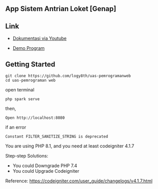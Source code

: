 ## App Sistem Antrian Loket [Genap]

## Link

- [Dokumentasi via Youtube]()

- [Demo Program](http://logy8th.42web.io/)

## Getting Started

```shell
git clone https://github.com/logy8th/uas-pemrogramanweb
cd uas-pemrograman web
```

open terminal
```shell
php spark serve
```

then,

```shell
Open http://localhost:8080
```

if an error 
```shell
Constant FILTER_SANITIZE_STRING is deprecated
```

You are using PHP 8.1, and you need at least codeigniter 4.1.7

Step-step Solutions:

- You could Downgrade PHP 7.4
- You could Upgrade Codeigniter

Reference: https://codeigniter.com/user_guide/changelogs/v4.1.7.html
